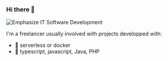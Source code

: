 ### Hi there 👋

![Emphasize IT Software Development](https://www.emphasize-it.de/images/logo_emphasize-it_50.png)

I'm a freelancer usually involved with projects developped with:

- 🔭 serverless or docker
- 🌱 typescript, javascript, Java, PHP
